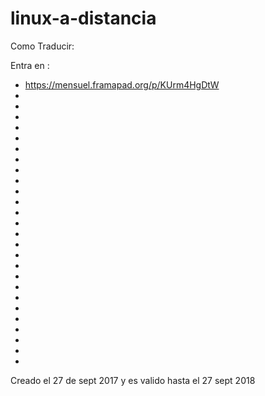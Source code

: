 # linux-a-distancia

Como Traducir:


Entra en :

* https://mensuel.framapad.org/p/KUrm4HgDtW
*
*
*
*
*
*
*
*
*
*
*
*
*
*
*
*
*
*
*
*
*
*
*
*
*
*
 


Creado el 27 de sept 2017 y es valido hasta el 27 sept 2018


